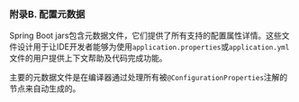 ### 附录B. 配置元数据

Spring Boot jars包含元数据文件，它们提供了所有支持的配置属性详情。这些文件设计用于让IDE开发者能够为使用`application.properties`或`application.yml`文件的用户提供上下文帮助及代码完成功能。


主要的元数据文件是在编译器通过处理所有被`@ConfigurationProperties`注解的节点来自动生成的。
